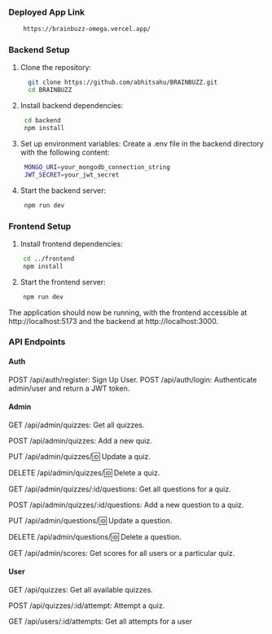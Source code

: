 ### Deployed App Link
 ```sh
     https://brainbuzz-omega.vercel.app/
   ```


### Backend Setup
1. Clone the repository:
   ```sh
     git clone https://github.com/abhitsahu/BRAINBUZZ.git
     cd BRAINBUZZ
   ```
   
2. Install backend dependencies:
   ```sh
    cd backend
    npm install
   ```
   
3. Set up environment variables:
    Create a .env file in the backend directory with the following content:
   ```sh
    MONGO_URI=your_mongodb_connection_string
    JWT_SECRET=your_jwt_secret
   ```

4. Start the backend server:
   ```sh
    npm run dev
   ```

###  Frontend Setup

1. Install frontend dependencies:
``` sh
    cd ../frontend
    npm install
```

2. Start the frontend server:
``` sh
    npm run dev
```
The application should now be running, with the frontend accessible at http://localhost:5173 and the backend at http://localhost:3000.

### API Endpoints
#### Auth
POST /api/auth/register: Sign Up User.
POST /api/auth/login: Authenticate admin/user and return a JWT token.

#### Admin
GET /api/admin/quizzes: Get all quizzes.

POST /api/admin/quizzes: Add a new quiz.

PUT /api/admin/quizzes/:id: Update a quiz.

DELETE /api/admin/quizzes/:id: Delete a quiz.

GET /api/admin/quizzes/:id/questions: Get all questions for a quiz.

POST /api/admin/quizzes/:id/questions: Add a new question to a quiz.

PUT /api/admin/questions/:id: Update a question.

DELETE /api/admin/questions/:id: Delete a question.

GET /api/admin/scores: Get scores for all users or a particular quiz.

#### User
GET /api/quizzes: Get all available quizzes.

POST /api/quizzes/:id/attempt: Attempt a quiz.

GET /api/users/:id/attempts: Get all attempts for a user
